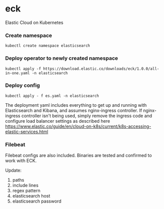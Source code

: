 # eck
Elastic Cloud on Kubernetes

### Create namespace
`kubectl create namespace elasticsearch`

### Deploy operator to newly created namespace
`kubectl apply -f https://download.elastic.co/downloads/eck/1.0.0/all-in-one.yaml -n elasticsearch`

### Deploy config
`kubectl apply - f es.yaml -n elasticsearch`

The deployment yaml includes everything to get up and running with Elasticsearch and Kibana, and assumes nginx-ingress controller.  If nginx-ingress controller isn't being used, simply remove the ingress code and configure load balancer settings as described here https://www.elastic.co/guide/en/cloud-on-k8s/current/k8s-accessing-elastic-services.html

### Filebeat
Filebeat configs are also included.  Binaries are tested and confirmed to work with ECK.

Update:
1. paths
1. include lines
1. regex pattern
1. elasticsearch host
1. elasticsearch password
